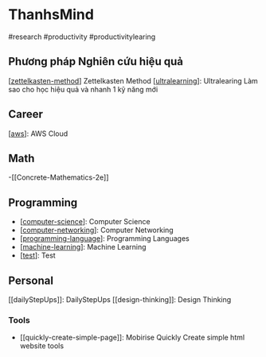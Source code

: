 # ThanhsMind
#research #productivity #productivitylearing 

## Phương pháp Nghiên cứu hiệu quả
[[zettelkasten-method]] Zettelkasten Method
[[ultralearning]]: Ultralearing Làm sao cho học hiệu quả và nhanh 1 kỹ năng mới 
## Career 
[[aws]]: AWS Cloud

## Math
-[[Concrete-Mathematics-2e]] 

## Programming
- [[computer-science]]: Computer Science
- [[computer-networking]]: Computer Networking
- [[programming-language]]: Programming Languages
- [[machine-learning]]: Machine Learning
- [[test]]: Test

## Personal
[[dailyStepUps]]: DailyStepUps
[[design-thinking]]: Design Thinking

### Tools
- [[quickly-create-simple-page]]: Mobirise Quickly Create simple html website tools
 

[//begin]: # "Autogenerated link references for markdown compatibility"
[aws]: aws  "AWS Cloud"
[zettelkasten-method]: zettelkasten-method "Zettelkasten Method"
[ultralearning]: ultralearning "Ultralearing Làm sao cho học hiệu quả và nhanh 1 kỹ năng mới"
[programming-language]: programming-language "Programming Languages"
[computer-science]: computer-science "Computer Science"
[computer-networking]: computer-networking "Computer Networking"
[test]: test "Test"
[machine-learning]: machine-learning "Machine Learning"
[//end]: # "Autogenerated link references"




